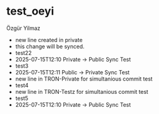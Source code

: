 # test_oeyi
Özgür Yilmaz


- new line created in private
- this change will be synced.
- test22
- 2025-07-15T12:10 Private -> Public Sync Test
- test3
- 2025-07-15T12:11 Public -> Private Sync Test
- new line in TRON-Private for simultanious commit test
- test4
- new line in TRON-Testz for simultanious commit test
- test5
- 2025-07-15T12:10 Private -> Public Sync Test
